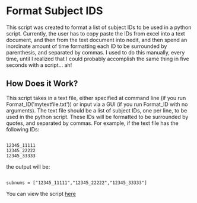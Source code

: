 # Format Subject IDS

This script was created to format a list of subject IDs to be used in a python script.  Currently, the user has to copy paste the IDs from excel into a text document, and then from the text document into nedit, and then spend an inordinate amount of time formatting each ID to be surrounded by parenthesis, and separated by commas.  I used to do this manually, every time, until I realized that I could probably accomplish the same thing in five seconds with a script... ah!

## How Does it Work?
This script takes in a text file, either specified at command line (if you run Format_ID('mytextfile.txt')) or input via a GUI (if you run Format_ID with no arguments).  The text file should be a list of subject IDs, one per line, to be used in the python script.  These IDs will be formatted to be surrounded by quotes, and separated by commas.  For example, if the text file has the following IDs:

<code batch>
12345_11111
12345_22222
12345_33333
</code>

the output will be:

<code python>
subnums = ["12345_11111","12345_22222","12345_33333"]
</code>

You can view the script [here](scripts/format_ID.m)
